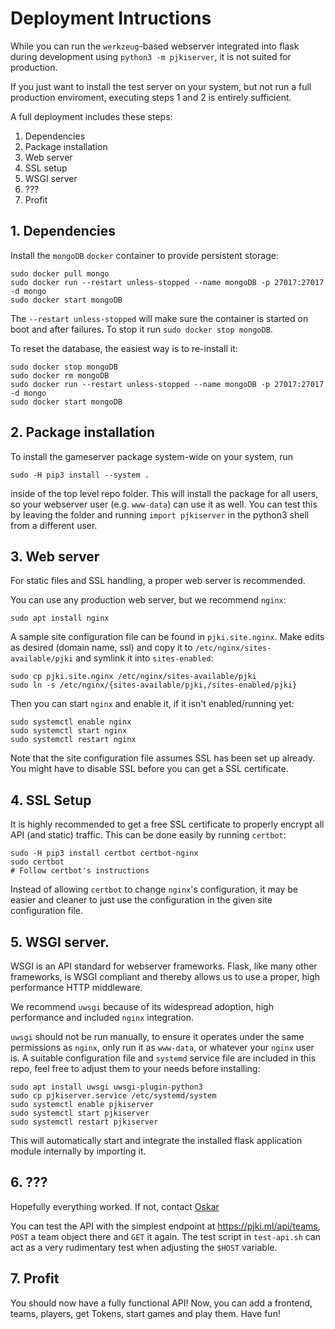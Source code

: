 Deployment Intructions
======================

While you can run the `werkzeug`-based webserver integrated into flask during
development using `python3 -m pjkiserver`, it is not suited for production.

If you just want to install the test server on your system, but not run a full
production enviroment, executing steps 1 and 2 is entirely sufficient.

A full deployment includes these steps:

1. Dependencies
2. Package installation
3. Web server
4. SSL setup
5. WSGI server
6. ???
7. Profit

## 1. Dependencies

Install the `mongoDB` `docker` container to provide persistent storage:
```
sudo docker pull mongo
sudo docker run --restart unless-stopped --name mongoDB -p 27017:27017 -d mongo
sudo docker start mongoDB
```
The `--restart unless-stopped` will make sure the container is started on boot
and after failures. To stop it run `sudo docker stop mongoDB`.

To reset the database, the easiest way is to re-install it:
```
sudo docker stop mongoDB
sudo docker rm mongoDB
sudo docker run --restart unless-stopped --name mongoDB -p 27017:27017 -d mongo
sudo docker start mongoDB
```

## 2. Package installation

To install the gameserver package system-wide on your system, run
```
sudo -H pip3 install --system .
```
inside of the top level repo folder. This will install the package for all
users, so your webserver user (e.g. `www-data`) can use it as well. You can
test this by leaving the folder and running `import pjkiserver` in the python3
shell from a different user.

## 3. Web server

For static files and SSL handling, a proper web server is recommended.

You can use any production web server, but we recommend `nginx`:
```
sudo apt install nginx
```
A sample site configuration file can be found in `pjki.site.nginx`. Make edits
as desired (domain name, ssl) and copy it to
`/etc/nginx/sites-available/pjki` and symlink it into `sites-enabled`:
```
sudo cp pjki.site.nginx /etc/nginx/sites-available/pjki
sudo ln -s /etc/nginx/{sites-available/pjki,/sites-enabled/pjki}
```
Then you can start `nginx` and enable it, if it isn't enabled/running yet:
```
sudo systemctl enable nginx
sudo systemctl start nginx
sudo systemctl restart nginx
```
Note that the site configuration file assumes SSL has been set up already. You
might have to disable SSL before you can get a SSL certificate.

## 4. SSL Setup

It is highly recommended to get a free SSL certificate to properly encrypt all
API (and static) traffic. This can be done easily by running `certbot`:
```
sudo -H pip3 install certbot certbot-nginx
sudo certbot
# Follow certbot's instructions
```
Instead of allowing `certbot` to change `nginx`'s configuration, it may be
easier and cleaner to just use the configuration in the given site
configuration file.

## 5. WSGI server.

WSGI is an API standard for webserver frameworks. Flask, like many other
frameworks, is WSGI compliant and thereby allows us to use a proper, high
performance HTTP middleware.

We recommend `uwsgi` because of its widespread adoption, high performance and
included `nginx` integration.

`uwsgi` should not be run manually, to ensure it operates under the same
permissions as `nginx`, only run it as `www-data`, or whatever your `nginx`
user is.
A suitable configuration file and `systemd` service file are included in this
repo, feel free to adjust them to your needs before installing:
```
sudo apt install uwsgi uwsgi-plugin-python3
sudo cp pjkiserver.service /etc/systemd/system
sudo systemctl enable pjkiserver
sudo systemctl start pjkiserver
sudo systemctl restart pjkiserver
```
This will automatically start and integrate the installed flask application
module internally by importing it.

## 6. ???

Hopefully everything worked. If not, contact [Oskar](mailto:&#119;&#105;&#110;&#107;&#101;&#108;&#115;&#64;&#99;&#97;&#109;&#112;&#117;&#115;&#46;&#116;&#117;&#45;&#98;&#101;&#114;&#108;&#105;&#110;&#46;&#100;&#101;)

You can test the API with the simplest endpoint at <https://pjki.ml/api/teams>,
`POST` a team object there and `GET` it again. The test script in `test-api.sh`
can act as a very rudimentary test when adjusting the `$HOST` variable.

## 7. Profit

You should now have a fully functional API! Now, you can add a frontend, teams,
players, get Tokens, start games and play them. Have fun!

